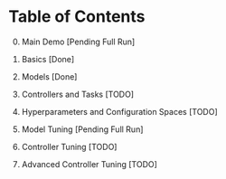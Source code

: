 # Table of Contents
0. Main Demo [Pending Full Run]

1. Basics [Done]

2. Models [Done]

3. Controllers and Tasks [TODO]
 
4. Hyperparameters and Configuration Spaces [TODO]

5. Model Tuning [Pending Full Run]

6. Controller Tuning [TODO]

7. Advanced Controller Tuning [TODO]

